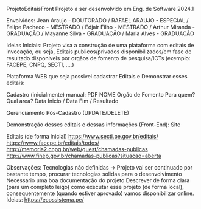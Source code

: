 ProjetoEditaisFront
Projeto a ser desenvolvido em Eng. de Software 2024.1

Envolvidos: Jean Araujo - DOUTORADO / RAFAEL ARAUJO - ESPECIAL / Felipe Pacheco - MESTRADO / Edjair Filho - MESTRADO / Arthur Miranda - GRADUAÇÃO / Mayanne Silva - GRADUAÇÃO / Maria Alves - GRADUAÇÃO

Ideias Iniciais: Projeto visa a construção de uma plataforma com editais de invocação, ou seja, Editais publicos/privados disponibilizados/em fase de resultado disponiveis por orgãos de fomento de pesquisa/ICTs (exemplo: FACEPE, CNPQ, SECTI, ....)

Plataforma WEB que seja possivel cadastrar Editais e Demonstrar esses editais:

Cadastro (inicialmente) manual:
  PDF
  NOME
  Orgão de Fomento
  Para quem? Qual area?
  Data Inicio / Data Fim / Resultado
  
Gerenciamento Pós-Cadastro (UPDATE/DELETE)

Demonstração desses editais e dessas informações (Front-End):
  Site
  
Editais (de forma inicial)
  https://www.secti.pe.gov.br/editais/
  https://www.facepe.br/editais/todos/
  http://memoria2.cnpq.br/web/guest/chamadas-publicas
  http://www.finep.gov.br/chamadas-publicas?situacao=aberta

Observações:
Tecnologias não definidas -> Projeto vai ser continuado por bastante tempo, procurar tecnologias solidas para o desenvolvimento
Necessario uma boa documentação do projeto
Descrever de forma clara (para um completo leigo) como executar esse projeto (de forma local), consequentemente (quando estiver aprovado) vamos disponibilizar online.
Ideias: https://ecossistema.pe/
